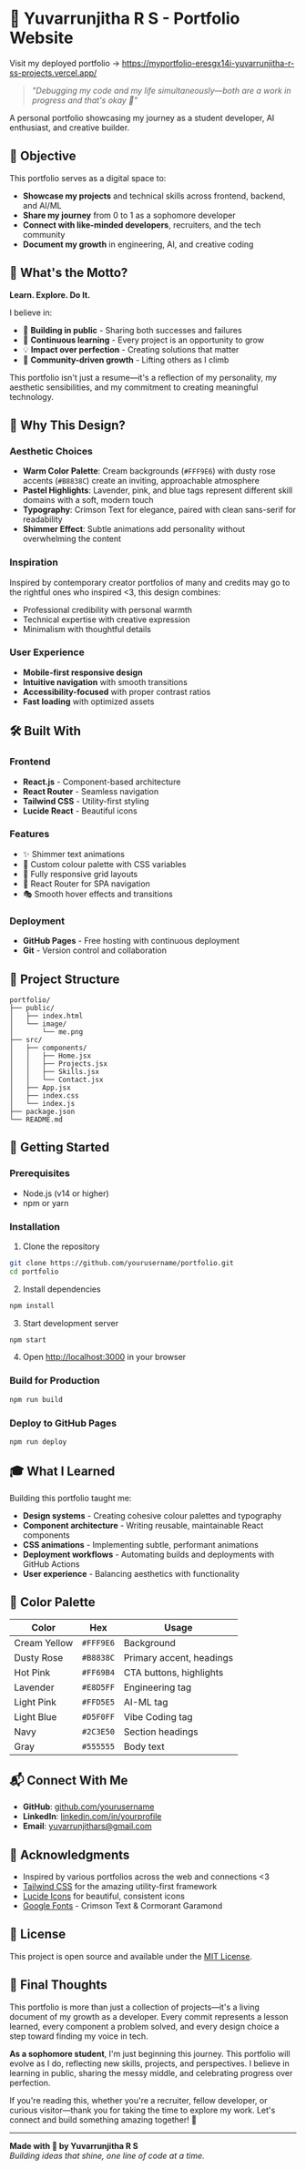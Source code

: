# 🌟 Yuvarrunjitha R S - Portfolio Website

Visit my deployed portfolio -> https://myportfolio-eresgx14i-yuvarrunjitha-r-ss-projects.vercel.app/

> *"Debugging my code and my life simultaneously—both are a work in progress and that's okay 🫶"*

A personal portfolio showcasing my journey as a student developer, AI enthusiast, and creative builder.

## 🎯 Objective

This portfolio serves as a digital space to:
- **Showcase my projects** and technical skills across frontend, backend, and AI/ML
- **Share my journey** from 0 to 1 as a sophomore developer
- **Connect with like-minded developers**, recruiters, and the tech community
- **Document my growth** in engineering, AI, and creative coding

## 💫 What's the Motto?

**Learn. Explore. Do It.**

I believe in:
- 🚀 **Building in public** - Sharing both successes and failures
- 🌱 **Continuous learning** - Every project is an opportunity to grow
- 💡 **Impact over perfection** - Creating solutions that matter
- 🤝 **Community-driven growth** - Lifting others as I climb

This portfolio isn't just a resume—it's a reflection of my personality, my aesthetic sensibilities, and my commitment to creating meaningful technology.

## 🎨 Why This Design?

### Aesthetic Choices
- **Warm Color Palette**: Cream backgrounds (`#FFF9E6`) with dusty rose accents (`#B8838C`) create an inviting, approachable atmosphere
- **Pastel Highlights**: Lavender, pink, and blue tags represent different skill domains with a soft, modern touch
- **Typography**: Crimson Text for elegance, paired with clean sans-serif for readability
- **Shimmer Effect**: Subtle animations add personality without overwhelming the content

### Inspiration
Inspired by contemporary creator portfolios of many and credits may go to the rightful ones who inspired <3, this design combines:
- Professional credibility with personal warmth
- Technical expertise with creative expression
- Minimalism with thoughtful details

### User Experience
- **Mobile-first responsive design**
- **Intuitive navigation** with smooth transitions
- **Accessibility-focused** with proper contrast ratios
- **Fast loading** with optimized assets

## 🛠️ Built With

### Frontend
- **React.js** - Component-based architecture
- **React Router** - Seamless navigation
- **Tailwind CSS** - Utility-first styling
- **Lucide React** - Beautiful icons

### Features
- ✨ Shimmer text animations
- 🎨 Custom colour palette with CSS variables
- 📱 Fully responsive grid layouts
- 🔗 React Router for SPA navigation
- 🎭 Smooth hover effects and transitions

### Deployment
- **GitHub Pages** - Free hosting with continuous deployment
- **Git** - Version control and collaboration

## 📂 Project Structure

```
portfolio/
├── public/
│   ├── index.html
│   └── image/
│       └── me.png
├── src/
│   ├── components/
│   │   ├── Home.jsx
│   │   ├── Projects.jsx
│   │   ├── Skills.jsx
│   │   └── Contact.jsx
│   ├── App.jsx
│   ├── index.css
│   └── index.js
├── package.json
└── README.md
```

## 🚀 Getting Started

### Prerequisites
- Node.js (v14 or higher)
- npm or yarn

### Installation

1. Clone the repository
```bash
git clone https://github.com/yourusername/portfolio.git
cd portfolio
```

2. Install dependencies
```bash
npm install
```

3. Start development server
```bash
npm start
```

4. Open [http://localhost:3000](http://localhost:3000) in your browser

### Build for Production
```bash
npm run build
```

### Deploy to GitHub Pages
```bash
npm run deploy
```

## 🎓 What I Learned

Building this portfolio taught me:
- **Design systems** - Creating cohesive colour palettes and typography
- **Component architecture** - Writing reusable, maintainable React components
- **CSS animations** - Implementing subtle, performant animations
- **Deployment workflows** - Automating builds and deployments with GitHub Actions
- **User experience** - Balancing aesthetics with functionality

## 🌈 Color Palette

| Color | Hex | Usage |
|-------|-----|-------|
| Cream Yellow | `#FFF9E6` | Background |
| Dusty Rose | `#B8838C` | Primary accent, headings |
| Hot Pink | `#FF69B4` | CTA buttons, highlights |
| Lavender | `#E8D5FF` | Engineering tag |
| Light Pink | `#FFD5E5` | AI-ML tag |
| Light Blue | `#D5F0FF` | Vibe Coding tag |
| Navy | `#2C3E50` | Section headings |
| Gray | `#555555` | Body text |

## 📬 Connect With Me

- **GitHub**: [github.com/yourusername](https://github.com/2024yuva)
- **LinkedIn**: [linkedin.com/in/yourprofile]([https://linkedin.com/in/yourprofile](https://www.linkedin.com/in/yuvarrunjitha-r-s-05979a302/))
- **Email**: yuvarrunjithars@gmail.com

## 🙏 Acknowledgments

- Inspired by various portfolios across the web and connections <3
- [Tailwind CSS](https://tailwindcss.com) for the amazing utility-first framework
- [Lucide Icons](https://lucide.dev) for beautiful, consistent icons
- [Google Fonts](https://fonts.google.com) - Crimson Text & Cormorant Garamond

## 📝 License

This project is open source and available under the [MIT License](LICENSE).

## 💭 Final Thoughts

This portfolio is more than just a collection of projects—it's a living document of my growth as a developer. Every commit represents a lesson learned, every component a problem solved, and every design choice a step toward finding my voice in tech.

**As a sophomore student**, I'm just beginning this journey. This portfolio will evolve as I do, reflecting new skills, projects, and perspectives. I believe in learning in public, sharing the messy middle, and celebrating progress over perfection.

If you're reading this, whether you're a recruiter, fellow developer, or curious visitor—thank you for taking the time to explore my work. Let's connect and build something amazing together! 🚀

---

**Made with 💖 by Yuvarrunjitha R S**  
*Building ideas that shine, one line of code at a time.*
